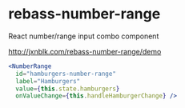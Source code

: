 
# rebass-number-range

React number/range input combo component

http://jxnblk.com/rebass-number-range/demo

```jsx
<NumberRange
  id="hamburgers-number-range"
  label="Hamburgers"
  value={this.state.hamburgers}
  onValueChange={this.handleHamburgerChange} />
```


